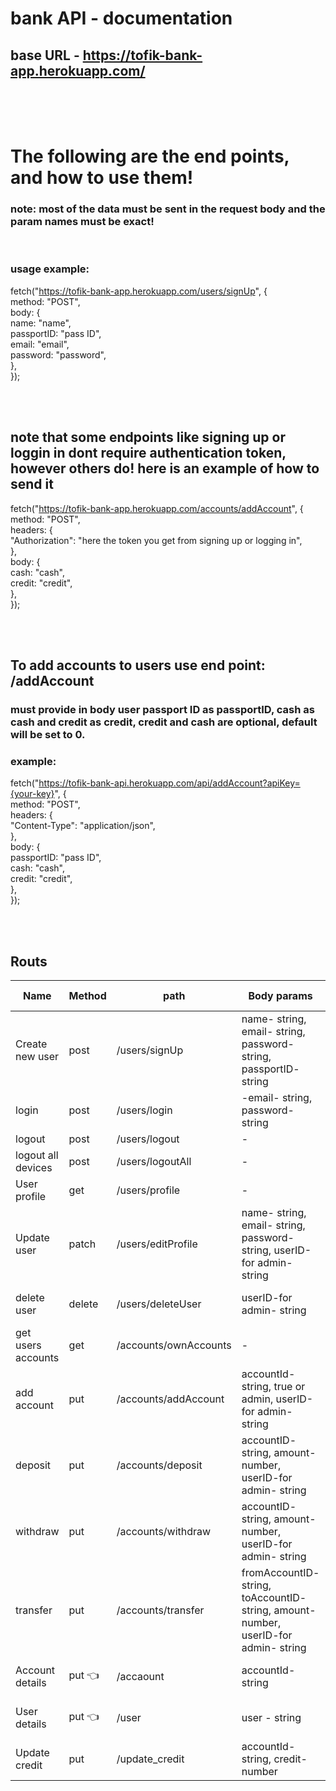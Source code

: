 # bank API - documentation

## base URL - https://tofik-bank-app.herokuapp.com/

<br />
<br />
<br />

# The following are the end points, and how to use them!

### note: most of the data must be sent in the request body and the param names must be exact!

<br />

### usage example:

fetch("https://tofik-bank-app.herokuapp.com/users/signUp", {
<br />
method: "POST",<br />
body: {<br />
name: "name",<br />
passportID: "pass ID",<br />
email: "email",<br />
password: "password",<br />
},<br />
});<br />

<br />
<br />

## note that some endpoints like signing up or loggin in dont require authentication token, however others do! here is an example of how to send it

fetch("https://tofik-bank-app.herokuapp.com/accounts/addAccount", {
<br />
method: "POST",<br />
headers: {<br />
"Authorization": "here the token you get from signing up or logging in",<br />
},<br />
body: {<br />
cash: "cash",<br />
credit: "credit",<br />
},<br />
});<br />

<br />
<br />

## To add accounts to users use end point: /addAccount

### must provide in body user passport ID as passportID, cash as cash and credit as credit, credit and cash are optional, default will be set to 0.

### example:

fetch("https://tofik-bank-api.herokuapp.com/api/addAccount?apiKey={your-key}", {<br />
method: "POST",<br />
headers: {<br />
"Content-Type": "application/json",<br />
},<br />
body: {<br />
passportID: "pass ID",<br />
cash: "cash",<br />
credit: "credit",<br />
},<br />
});<br />

<br />
<br />

## Routs

| Name               | Method           | path                  | Body params                                                                          | Auth token    |
| ------------------ | ---------------- | --------------------- | ------------------------------------------------------------------------------------ | ------------- |
| Create new user    | post             | /users/signUp         | name- string, email- string, password- string, passportID- string                    | false         |
| login              | post             | /users/login          | -email- string, password- string                                                     | false         |
| logout             | post             | /users/logout         | -                                                                                    | true          |
| logout all devices | post             | /users/logoutAll      | -                                                                                    | true          |
| User profile       | get              | /users/profile        | -                                                                                    | true          |
| Update user        | patch            | /users/editProfile    | name- string, email- string, password- string, userID-for admin- string              | true or admin |
| delete user        | delete           | /users/deleteUser     | userID-for admin- string                                                             | true or admin |
| get users accounts | get              | /accounts/ownAccounts | -                                                                                    | true          |
| add account        | put              | /accounts/addAccount  | accountId- string, true or admin, userID-for admin- string                           | true or admin |
| deposit            | put              | /accounts/deposit     | accountID- string, amount- number, userID-for admin- string                          | true or admin |
| withdraw           | put              | /accounts/withdraw    | accountID- string, amount- number, userID-for admin- string                          | true or admin |
| transfer           | put              | /accounts/transfer    | fromAccountID- string, toAccountID- string, amount- number, userID-for admin- string | true or admin |
| Account details    | put :point_left: | /accaount             | accountId- string                                                                    | true or admin |
| User details       | put :point_left: | /user                 | user - string                                                                        | true or admin |
| Update credit      | put              | /update_credit        | accountId- string, credit- number                                                    | true or admin |
